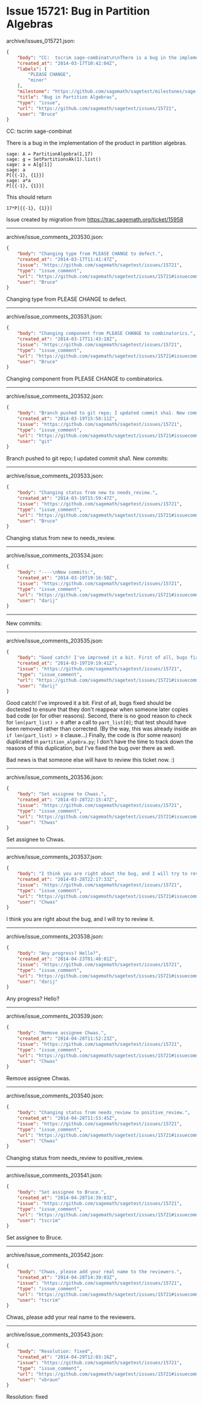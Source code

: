 # Issue 15721: Bug in Partition Algebras

archive/issues_015721.json:
```json
{
    "body": "CC:  tscrim sage-combinat\n\nThere is a bug in the implementation of the product in partition algebras.\n\n\n```\nsage: A = PartitionAlgebra(1,17)\nsage: g = SetPartitionsAk(1).list()\nsage: a = A[g[1]]\nsage: a\nP[{{-1}, {1}}]\nsage: a*a\nP[{{-1}, {1}}]\n```\n\n\nThis should return\n\n\n```\n17*P[{{-1}, {1}}]\n```\n\n\nIssue created by migration from https://trac.sagemath.org/ticket/15958\n\n",
    "created_at": "2014-03-17T10:42:04Z",
    "labels": [
        "PLEASE CHANGE",
        "minor"
    ],
    "milestone": "https://github.com/sagemath/sagetest/milestones/sage-6.2",
    "title": "Bug in Partition Algebras",
    "type": "issue",
    "url": "https://github.com/sagemath/sagetest/issues/15721",
    "user": "Bruce"
}
```
CC:  tscrim sage-combinat

There is a bug in the implementation of the product in partition algebras.


```
sage: A = PartitionAlgebra(1,17)
sage: g = SetPartitionsAk(1).list()
sage: a = A[g[1]]
sage: a
P[{{-1}, {1}}]
sage: a*a
P[{{-1}, {1}}]
```


This should return


```
17*P[{{-1}, {1}}]
```


Issue created by migration from https://trac.sagemath.org/ticket/15958





---

archive/issue_comments_203530.json:
```json
{
    "body": "Changing type from PLEASE CHANGE to defect.",
    "created_at": "2014-03-17T11:41:47Z",
    "issue": "https://github.com/sagemath/sagetest/issues/15721",
    "type": "issue_comment",
    "url": "https://github.com/sagemath/sagetest/issues/15721#issuecomment-203530",
    "user": "Bruce"
}
```

Changing type from PLEASE CHANGE to defect.



---

archive/issue_comments_203531.json:
```json
{
    "body": "Changing component from PLEASE CHANGE to combinatorics.",
    "created_at": "2014-03-17T11:43:18Z",
    "issue": "https://github.com/sagemath/sagetest/issues/15721",
    "type": "issue_comment",
    "url": "https://github.com/sagemath/sagetest/issues/15721#issuecomment-203531",
    "user": "Bruce"
}
```

Changing component from PLEASE CHANGE to combinatorics.



---

archive/issue_comments_203532.json:
```json
{
    "body": "Branch pushed to git repo; I updated commit sha1. New commits:",
    "created_at": "2014-03-19T15:58:11Z",
    "issue": "https://github.com/sagemath/sagetest/issues/15721",
    "type": "issue_comment",
    "url": "https://github.com/sagemath/sagetest/issues/15721#issuecomment-203532",
    "user": "git"
}
```

Branch pushed to git repo; I updated commit sha1. New commits:



---

archive/issue_comments_203533.json:
```json
{
    "body": "Changing status from new to needs_review.",
    "created_at": "2014-03-19T15:59:47Z",
    "issue": "https://github.com/sagemath/sagetest/issues/15721",
    "type": "issue_comment",
    "url": "https://github.com/sagemath/sagetest/issues/15721#issuecomment-203533",
    "user": "Bruce"
}
```

Changing status from new to needs_review.



---

archive/issue_comments_203534.json:
```json
{
    "body": "----\nNew commits:",
    "created_at": "2014-03-19T19:16:50Z",
    "issue": "https://github.com/sagemath/sagetest/issues/15721",
    "type": "issue_comment",
    "url": "https://github.com/sagemath/sagetest/issues/15721#issuecomment-203534",
    "user": "darij"
}
```

----
New commits:



---

archive/issue_comments_203535.json:
```json
{
    "body": "Good catch! I've improved it a bit. First of all, bugs fixed should be doctested to ensure that they don't reappear when someone later copies bad code (or for other reasons). Second, there is no good reason to check for `len(part_list) > 0` after a call to `part_list[0]`; that test should have been removed rather than corrected. (By the way, this was already inside an `if len(part_list) > 0` clause...) Finally, the code is (for some reason) duplicated in `partition_algebra.py`; I don't have the time to track down the reasons of this duplication, but I've fixed the bug over there as well.\n\nBad news is that someone else will have to review this ticket now. :)",
    "created_at": "2014-03-19T19:19:41Z",
    "issue": "https://github.com/sagemath/sagetest/issues/15721",
    "type": "issue_comment",
    "url": "https://github.com/sagemath/sagetest/issues/15721#issuecomment-203535",
    "user": "darij"
}
```

Good catch! I've improved it a bit. First of all, bugs fixed should be doctested to ensure that they don't reappear when someone later copies bad code (or for other reasons). Second, there is no good reason to check for `len(part_list) > 0` after a call to `part_list[0]`; that test should have been removed rather than corrected. (By the way, this was already inside an `if len(part_list) > 0` clause...) Finally, the code is (for some reason) duplicated in `partition_algebra.py`; I don't have the time to track down the reasons of this duplication, but I've fixed the bug over there as well.

Bad news is that someone else will have to review this ticket now. :)



---

archive/issue_comments_203536.json:
```json
{
    "body": "Set assignee to Chwas.",
    "created_at": "2014-03-28T22:15:47Z",
    "issue": "https://github.com/sagemath/sagetest/issues/15721",
    "type": "issue_comment",
    "url": "https://github.com/sagemath/sagetest/issues/15721#issuecomment-203536",
    "user": "Chwas"
}
```

Set assignee to Chwas.



---

archive/issue_comments_203537.json:
```json
{
    "body": "I think you are right about the bug, and I will try to review it.",
    "created_at": "2014-03-28T22:17:33Z",
    "issue": "https://github.com/sagemath/sagetest/issues/15721",
    "type": "issue_comment",
    "url": "https://github.com/sagemath/sagetest/issues/15721#issuecomment-203537",
    "user": "Chwas"
}
```

I think you are right about the bug, and I will try to review it.



---

archive/issue_comments_203538.json:
```json
{
    "body": "Any progress? Hello?",
    "created_at": "2014-04-23T01:48:01Z",
    "issue": "https://github.com/sagemath/sagetest/issues/15721",
    "type": "issue_comment",
    "url": "https://github.com/sagemath/sagetest/issues/15721#issuecomment-203538",
    "user": "darij"
}
```

Any progress? Hello?



---

archive/issue_comments_203539.json:
```json
{
    "body": "Remove assignee Chwas.",
    "created_at": "2014-04-28T11:52:23Z",
    "issue": "https://github.com/sagemath/sagetest/issues/15721",
    "type": "issue_comment",
    "url": "https://github.com/sagemath/sagetest/issues/15721#issuecomment-203539",
    "user": "Chwas"
}
```

Remove assignee Chwas.



---

archive/issue_comments_203540.json:
```json
{
    "body": "Changing status from needs_review to positive_review.",
    "created_at": "2014-04-28T11:53:45Z",
    "issue": "https://github.com/sagemath/sagetest/issues/15721",
    "type": "issue_comment",
    "url": "https://github.com/sagemath/sagetest/issues/15721#issuecomment-203540",
    "user": "Chwas"
}
```

Changing status from needs_review to positive_review.



---

archive/issue_comments_203541.json:
```json
{
    "body": "Set assignee to Bruce.",
    "created_at": "2014-04-28T14:39:03Z",
    "issue": "https://github.com/sagemath/sagetest/issues/15721",
    "type": "issue_comment",
    "url": "https://github.com/sagemath/sagetest/issues/15721#issuecomment-203541",
    "user": "tscrim"
}
```

Set assignee to Bruce.



---

archive/issue_comments_203542.json:
```json
{
    "body": "Chwas, please add your real name to the reviewers.",
    "created_at": "2014-04-28T14:39:03Z",
    "issue": "https://github.com/sagemath/sagetest/issues/15721",
    "type": "issue_comment",
    "url": "https://github.com/sagemath/sagetest/issues/15721#issuecomment-203542",
    "user": "tscrim"
}
```

Chwas, please add your real name to the reviewers.



---

archive/issue_comments_203543.json:
```json
{
    "body": "Resolution: fixed",
    "created_at": "2014-04-29T12:03:16Z",
    "issue": "https://github.com/sagemath/sagetest/issues/15721",
    "type": "issue_comment",
    "url": "https://github.com/sagemath/sagetest/issues/15721#issuecomment-203543",
    "user": "vbraun"
}
```

Resolution: fixed
